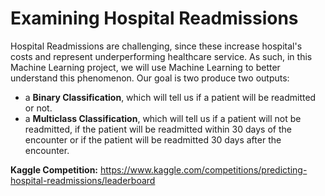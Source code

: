 # Examining Hospital Readmissions
Hospital Readmissions are challenging, since these increase hospital's costs and represent underperforming healthcare service. As such, in this Machine Learning project, we will use Machine Learning to better understand this phenomenon. Our goal is two produce two outputs: 
* a **Binary Classification**, which will tell us if a patient will be readmitted or not. 
* a **Multiclass Classification**, which will tell us if a patient will not be readmitted, if the patient will be readmitted within 30 days of the encounter or if the patient will be readmitted 30 days after the encounter.

**Kaggle Competition:** https://www.kaggle.com/competitions/predicting-hospital-readmissions/leaderboard
